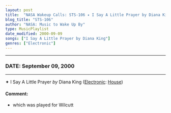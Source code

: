 ```yaml
---
layout: post
title:  "NASA Wakeup Calls: STS-106 ✦ I Say A Little Prayer by Diana King ✺ September 09, 2000"
blog_title: "STS-106"
author: "NASA: Music to Wake Up By"
type: MusicPlaylist
date_modified: 2000-09-09
songs: ["I Say A Little Prayer by Diana King"]
genres: ["Electronic"]
---
```


----
### DATE: September 09, 2000
----
✦ I Say A Little Prayer *by* Diana King ([Electronic](https://www.discogs.com/genre/Electronic): [House](https://www.discogs.com/style/House)) <a target="blank_" href="https://www.discogs.com/Diana-King-I-Say-A-Little-Prayer/release/1413365">
    <i class="fas fa-compact-disc"
       title="Discogs entry for this song"
       alt="Discogs entry for this song"
       style="font-size: 1.1em;"></i></a>
    

#### Comment:
* which was played for Wilcutt



<br/>
<center>
	<a target="_blank"
	   href="https://twitter.com/intent/tweet?hashtags=Space,NASA,Playlist,NASAWakeupCalls,SpaceProgram&text=🚀 {{ page.author}}, {{ page.title }}. {{ site.url }}{{ page.url }}&via=nasawakeupcalls"><i class="fab fa-twitter" title="Tweet this page" alt="Tweet this page" style="font-size: 1.3em;"></i></a>
	&nbsp; 	<i class="fas fa-user-astronaut" style="font-size: 1.5em;"></i> &nbsp;
    <a id="custom_amazon_link"
       type="amzn" search="#"
       category="popular music">
    <i class="fab fa-amazon" style="font-size: 1.3em;"></i></a>
</center>

<!-- Randomly resolve an individual entry from a song array -->
<script src="/assets/javascript/seedrandom.min.js"></script>
<script>
  var wake_me_up = ["I Say A Little Prayer by Diana King"];
  var prng = new Math.seedrandom();
  function randomSong() {
    song = wake_me_up[Math.floor(Math.random() * wake_me_up.length)];
    var amazon_link = document.getElementById("custom_amazon_link");
    amazon_link.setAttribute("search", song);
  }
  window.onload = randomSong();
</script>
